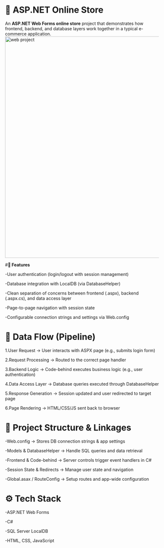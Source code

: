 # **🛒 ASP.NET Online Store**
An **ASP.NET Web Forms online store** project that demonstrates how frontend, backend, and database layers work together in a typical e-commerce application.
<img width="1087" height="727" alt="web project" src="https://github.com/user-attachments/assets/b2c34240-a8cd-4ad2-9952-53febcd20a97" />

#**🚀 Features**

-User authentication (login/logout with session management)

-Database integration with LocalDB (via DatabaseHelper)

-Clean separation of concerns between frontend (.aspx), backend (.aspx.cs), and data access layer

-Page-to-page navigation with session state

-Configurable connection strings and settings via Web.config

# **🔄 Data Flow (Pipeline)**

1.User Request → User interacts with ASPX page (e.g., submits login form)

2.Request Processing → Routed to the correct page handler

3.Backend Logic → Code-behind executes business logic (e.g., user authentication)

4.Data Access Layer → Database queries executed through DatabaseHelper

5.Response Generation → Session updated and user redirected to target page

6.Page Rendering → HTML/CSS/JS sent back to browser

# **🧩 Project Structure & Linkages**

-Web.config → Stores DB connection strings & app settings

-Models & DatabaseHelper → Handle SQL queries and data retrieval

-Frontend & Code-behind → Server controls trigger event handlers in C#

-Session State & Redirects → Manage user state and navigation

-Global.asax / RouteConfig → Setup routes and app-wide configuration

# **⚙️ Tech Stack**

-ASP.NET Web Forms

-C#

-SQL Server LocalDB

-HTML, CSS, JavaScript
